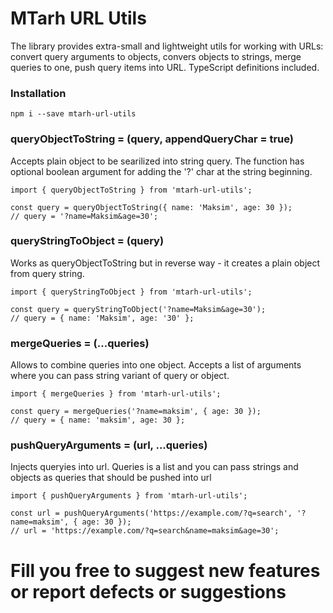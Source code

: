 # MTarh URL Utils
The library provides extra-small and lightweight utils for working with URLs: convert query arguments to objects, convers objects to strings, merge queries to one, push query items into URL. TypeScript definitions included.

### Installation
```
npm i --save mtarh-url-utils
```

### queryObjectToString = (query, appendQueryChar = true)
Accepts plain object to be searilized into string query. The function has optional boolean argument for adding the '?' char at the string beginning.
```
import { queryObjectToString } from 'mtarh-url-utils';

const query = queryObjectToString({ name: 'Maksim', age: 30 });
// query = '?name=Maksim&age=30';
```

### queryStringToObject = (query)
Works as queryObjectToString but in reverse way - it creates a plain object from query string.
```
import { queryStringToObject } from 'mtarh-url-utils';

const query = queryStringToObject('?name=Maksim&age=30');
// query = { name: 'Maksim', age: '30' };
```

### mergeQueries = (...queries)
Allows to combine queries into one object. Accepts a list of arguments where you can pass string variant of query or object.
```
import { mergeQueries } from 'mtarh-url-utils';

const query = mergeQueries('?name=maksim', { age: 30 });
// query = { name: 'maksim', age: 30 };
```

### pushQueryArguments = (url, ...queries)
Injects queryies into url. Queries is a list and you can pass strings and objects as queries that should be pushed into url
```
import { pushQueryArguments } from 'mtarh-url-utils';

const url = pushQueryArguments('https://example.com/?q=search', '?name=maksim', { age: 30 });
// url = 'https://example.com/?q=search&name=maksim&age=30';
```

# Fill you free to suggest new features or report defects or suggestions
